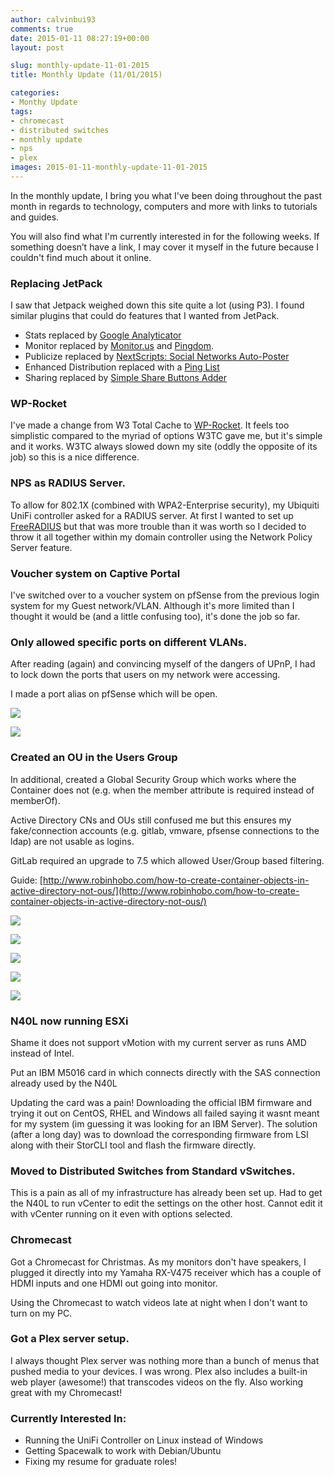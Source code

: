 ```yaml
---
author: calvinbui93
comments: true
date: 2015-01-11 08:27:19+00:00
layout: post

slug: monthly-update-11-01-2015
title: Monthly Update (11/01/2015)

categories:
- Monthy Update
tags:
- chromecast
- distributed switches
- monthly update
- nps
- plex
images: 2015-01-11-monthly-update-11-01-2015
---
```


In the monthly update, I bring you what I've been doing throughout the past month in regards to technology, computers and more with links to tutorials and guides.

You will also find what I'm currently interested in for the following weeks. If something doesn’t have a link, I may cover it myself in the future because I couldn't find much about it online.

<!-- more -->

### Replacing JetPack
I saw that Jetpack weighed down this site quite a lot (using P3). I found similar plugins that could do features that I wanted from JetPack.

* Stats replaced by [Google Analyticator](https://wordpress.org/plugins/google-analyticator/)
* Monitor replaced by [Monitor.us](Monitor.us) and [Pingdom](https://www.pingdom.com/).
* Publicize replaced by [NextScripts: Social Networks Auto-Poster](https://wordpress.org/plugins/social-networks-auto-poster-facebook-twitter-g/)
* Enhanced Distribution replaced with a [Ping List](http://www.zdidit.com/wordpress-ping-list-indexing-post-faster/)
* Sharing replaced by [Simple Share Buttons Adder](https://wordpress.org/plugins/simple-share-buttons-adder/screenshots/)

### WP-Rocket

I've made a change from W3 Total Cache to [WP-Rocket](http://wp-rocket.me/). It feels too simplistic compared to the myriad of options W3TC gave me, but it's simple and it works. W3TC always slowed down my site (oddly the opposite of its job) so this is a nice difference.

### NPS as RADIUS Server.

To allow for 802.1X (combined with WPA2-Enterprise security), my Ubiquiti UniFi controller asked for a RADIUS server. At first I wanted to set up [FreeRADIUS](freeradius.org) but that was more trouble than it was worth so I decided to throw it all together within my domain controller using the Network Policy Server feature.

### Voucher system on Captive Portal

I've switched over to a voucher system on pfSense from the previous login system for my Guest network/VLAN. Although it's more limited than I thought it would be (and a little confusing too), it's done the job so far.

### Only allowed specific ports on different VLANs.

After reading (again) and convincing myself of the dangers of UPnP, I had to lock down the ports that users on my network were accessing.

I made a port alias on pfSense which will be open.

[![](/images/{{page.images}}/ports.png)](/images/{{page.images}}/rules.png)

[![](/images/{{page.images}}/rules.png)](/images/{{page.images}}/rules.png)

### Created an OU in the Users Group

In additional, created a Global Security Group which works where the Container does not (e.g. when the member attribute is required instead of memberOf).

Active Directory CNs and OUs still confused me but this ensures my fake/connection accounts (e.g. gitlab, vmware, pfsense connections to the ldap) are not usable as logins.

GitLab required an upgrade to 7.5 which allowed User/Group based filtering.

Guide: [http://www.robinhobo.com/how-to-create-container-objects-in-active-directory-not-ous/](http://www.robinhobo.com/how-to-create-container-objects-in-active-directory-not-ous/)

[![](/images/{{page.images}}/vmware1.png)](/images/{{page.images}}/vmware1.png)

[![](/images/{{page.images}}/GitLab.png)](/images/{{page.images}}/GitLab.png)

[![](/images/{{page.images}}/mediawiki1.png)](/images/{{page.images}}/mediawiki1.png)

[![](/images/{{page.images}}/nginx1.png)](/images/{{page.images}}/nginx1.png)

[![](/images/{{page.images}}/pfsense1.png)](/images/{{page.images}}/pfsense1.png)

### N40L now running ESXi

Shame it does not support vMotion with my current server as runs AMD instead of Intel.

Put an IBM M5016 card in which connects directly with the SAS connection already used by the N40L

Updating the card was a pain! Downloading the official IBM firmware and trying it out on CentOS, RHEL and Windows all failed saying it wasnt meant for my system (im guessing it was looking for an IBM Server). The solution (after a long day) was to download the corresponding firmware from LSI along with their StorCLI tool and flash the firmware directly.

### Moved to Distributed Switches from Standard vSwitches.

This is a pain as all of my infrastructure has already been set up.
Had to get the N40L to run vCenter to edit the settings on the other host. Cannot edit it with vCenter running on it even with options selected.

### Chromecast

Got a Chromecast for Christmas. As my monitors don't have speakers, I plugged it directly into my Yamaha RX-V475 receiver which has a couple of HDMI inputs and one HDMI out going into monitor.

Using the Chromecast to watch videos late at night when I don't want to turn on my PC.

### Got a Plex server setup.

I always thought Plex server was nothing more than a bunch of menus that pushed media to your devices. I was wrong. Plex also includes a built-in web player (awesome!) that transcodes videos on the fly. Also working great with my Chromecast!

### Currently Interested In:

* Running the UniFi Controller on Linux instead of Windows
* Getting Spacewalk to work with Debian/Ubuntu
* Fixing my resume for graduate roles!
